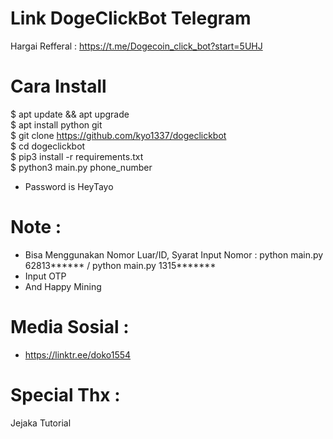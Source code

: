 # Link DogeClickBot Telegram
Hargai Refferal : https://t.me/Dogecoin_click_bot?start=5UHJ 

# Cara Install 
$ apt update && apt upgrade<br>
$ apt install python git<br>
$ git clone https://github.com/kyo1337/dogeclickbot<br>
$ cd dogeclickbot<br>
$ pip3 install -r requirements.txt<br>
$ python3 main.py phone_number<br>

- Password is HeyTayo

# Note :
- Bisa Menggunakan Nomor Luar/ID, Syarat Input Nomor : python main.py 62813****** / python main.py 1315*******
- Input OTP
- And Happy Mining

# Media Sosial :
- https://linktr.ee/doko1554

# Special Thx :
Jejaka Tutorial

